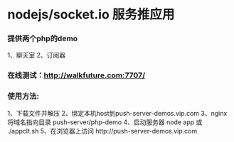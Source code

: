 <h1>nodejs/socket.io 服务推应用</h1>

<h3>提供两个php的demo</h3>
	1、聊天室
	2、订阅器

<h3>在线测试：<a href="http://walkfuture.com:7707/" target="_blank">http://walkfuture.com:7707/</a></h3>

<h3>使用方法:</h3>
	1、下载文件并解压
	2、绑定本机host到push-server-demos.vip.com
	3、nginx将域名指向目录
		push-server/php-demo
	4、启动服务器 node app 或 ./appclt.sh
	5、在浏览器上访问 http://push-server-demos.vip.com


